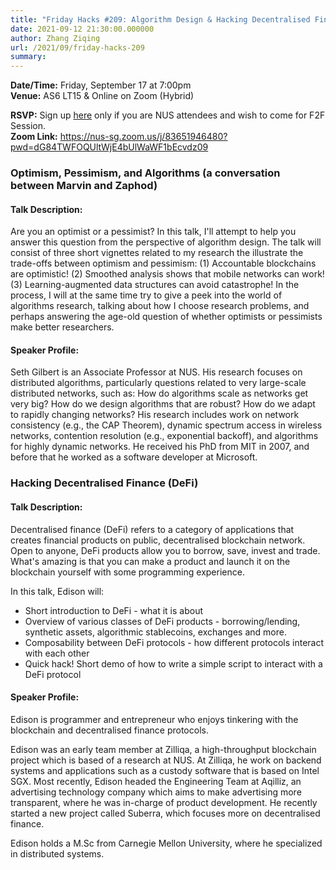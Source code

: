 ```yaml
---
title: "Friday Hacks #209: Algorithm Design & Hacking Decentralised Finance"
date: 2021-09-12 21:30:00.000000
author: Zhang Ziqing
url: /2021/09/friday-hacks-209
summary:
---
```


**Date/Time:** Friday, September 17 at 7:00pm<br />
**Venue:** AS6 LT15 & Online on Zoom (Hybrid)<br />

**RSVP:** Sign up [here][1] only if you are NUS attendees and wish to come for F2F Session.<br />
**Zoom Link:** https://nus-sg.zoom.us/j/83651946480?pwd=dG84TWFOQUltWjE4bUlWaWF1bEcvdz09

### Optimism, Pessimism, and Algorithms (a conversation between Marvin and Zaphod)

#### Talk Description:

Are you an optimist or a pessimist? In this talk, I'll attempt to help you answer this question from the perspective of algorithm design. The talk will consist of three short vignettes related to my research the illustrate the trade-offs between optimism and pessimism: (1) Accountable blockchains are optimistic! (2) Smoothed analysis shows that mobile networks can work! (3) Learning-augmented data structures can avoid catastrophe! In the process, I will at the same time try to give a peek into the world of algorithms research, talking about how I choose research problems, and perhaps answering the age-old question of whether optimists or pessimists make better researchers.

#### Speaker Profile:

Seth Gilbert is an Associate Professor at NUS. His research focuses on distributed algorithms, particularly questions related to very large-scale distributed networks, such as: How do algorithms scale as networks get very big? How do we design algorithms that are robust? How do we adapt to rapidly changing networks? His research includes work on network consistency (e.g., the CAP Theorem), dynamic spectrum access in wireless networks, contention resolution (e.g., exponential backoff), and algorithms for highly dynamic networks. He received his PhD from MIT in 2007, and before that he worked as a software developer at Microsoft.

### Hacking Decentralised Finance (DeFi)

#### Talk Description:

Decentralised finance (DeFi) refers to a category of applications that creates financial products on public, decentralised blockchain network. Open to anyone, DeFi products allow you to borrow, save, invest and trade. What's amazing is that you can make a product and launch it on the blockchain yourself with some programming experience.

In this talk, Edison will:

- Short introduction to DeFi - what it is about
- Overview of various classes of DeFi products - borrowing/lending, synthetic assets, algorithmic stablecoins, exchanges and more.
- Composability between DeFi protocols - how different protocols interact with each other
- Quick hack! Short demo of how to write a simple script to interact with a DeFi protocol

#### Speaker Profile:

Edison is programmer and entrepreneur who enjoys tinkering with the blockchain and decentralised finance protocols.

Edison was an early team member at Zilliqa, a high-throughput blockchain project which is based of a research at NUS. At Zilliqa, he work on backend systems and applications such as a custody software that is based on Intel SGX. Most recently, Edison headed the Engineering Team at Aqilliz, an advertising technology company which aims to make advertising more transparent, where he was in-charge of product development. He recently started a new project called Suberra, which focuses more on decentralised finance.

Edison holds a M.Sc from Carnegie Mellon University, where he specialized in distributed systems.

[1]: https://nus.campuslabs.com/engage/submitter/form/start/503585
